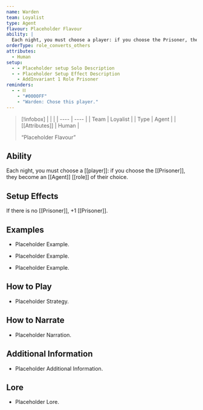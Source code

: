 ```yaml
---
name: Warden
team: Loyalist
type: Agent
flavour: Placeholder Flavour
ability: |
  Each night, you must choose a player: if you choose the Prisoner, they become an Agent role of their choice.
orderType: role_converts_others
attributes:
  - Human
setup:
  - - Placeholder setup Solo Description
  - - Placeholder Setup Effect Description
    - AddInvariant 1 Role Prisoner
reminders:
  - - ⛓️
    - "#0000FF"
    - "Warden: Chose this player."
---
```

> [!infobox]
> |  |  |
> | ---- | ---- |
> | Team | Loyalist |
> | Type | Agent |
> | [[Attributes]] | Human |
> 
>  “Placeholder Flavour”

## Ability
Each night, you must choose a [[player]]: if you choose the [[Prisoner]], they become an [[Agent]] [[role]] of their choice.

## Setup Effects
If there is no [[Prisoner]], +1 [[Prisoner]].

## Examples
- Placeholder Example.

- Placeholder Example.

- Placeholder Example.

## How to Play
- Placeholder Strategy.

## How to Narrate
- Placeholder Narration.

## Additional Information
- Placeholder Additional Information.

## Lore
- Placeholder Lore.